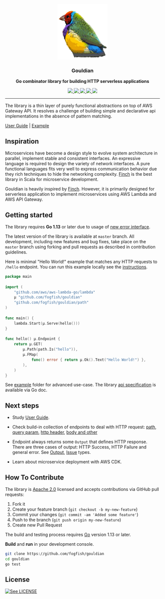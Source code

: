 <p align="center">
  <img src="./doc/logo.svg" height="180" />
  <h3 align="center">Gouldian</h3>
  <p align="center"><strong>Go combinator library for building HTTP serverless applications</strong></p>

  <p align="center">
    <!-- Documentation -->
    <a href="http://godoc.org/github.com/fogfish/gouldian">
      <img src="https://godoc.org/github.com/fogfish/gouldian?status.svg" />
    </a>
    <!-- Build Status  -->
    <a href="http://travis-ci.org/fogfish/gouldian">
      <img src="https://secure.travis-ci.org/fogfish/gouldian.svg?branch=master" />
    </a>
    <!-- GitHub -->
    <a href="http://github.com/fogfish/gouldian">
      <img src="https://img.shields.io/github/last-commit/fogfish/gouldian.svg" />
    </a>
    <!-- Coverage -->
    <a href="https://coveralls.io/github/fogfish/gouldian?branch=master">
      <img src="https://coveralls.io/repos/github/fogfish/gouldian/badge.svg?branch=master" />
    </a>
    <!-- Go Card -->
    <a href="https://goreportcard.com/report/github.com/fogfish/gouldian">
      <img src="https://goreportcard.com/badge/github.com/fogfish/gouldian" />
    </a>
  </p>
</p>

--- 


The library is a thin layer of purely functional abstractions on top
of AWS Gateway API. It resolves a challenge of building simple and
declarative api implementations in the absence of pattern matching.

[User Guide](./doc/user-guide.md) |
[Example](./example/httpbin/main.go)


## Inspiration

Microservices have become a design style to evolve system architecture in parallel, implement stable and consistent interfaces. An expressive language is required to design the variety of network interfaces. A pure functional languages fits very well to express communication behavior due they rich techniques to hide the networking complexity. [Finch](https://github.com/finagle/finch) is the best library in Scala for microservice development.

Gouldian is heavily inspired by [Finch](https://github.com/finagle/finch). However, it is primarily designed for serverless application to implement microservices using AWS Lambda and AWS API Gateway. 


## Getting started

The library requires **Go 1.13** or later due to usage of [new error interface](https://blog.golang.org/go1.13-errors).

The latest version of the library is available at `master` branch. All development, including new features and bug fixes, take place on the `master` branch using forking and pull requests as described in contribution guidelines.

Here is minimal "Hello World!" example that matches any HTTP requests
to `/hello` endpoint. You can run this example locally see the [instructions](example/hello-world). 

```go
package main

import (
	"github.com/aws/aws-lambda-go/lambda"
	µ "github.com/fogfish/gouldian"
	"github.com/fogfish/gouldian/path"
)

func main() {
	lambda.Start(µ.Serve(hello()))
}

func hello() µ.Endpoint {
	return µ.GET(
		µ.Path(path.Is("hello")),
		µ.FMap(
			func() error { return µ.Ok().Text("Hello World!") },
		),
	)
}
```

See [example](example) folder for advanced use-case. The library  [api specification](http://godoc.org/github.com/fogfish/gouldian) is available via Go doc.



## Next steps

* Study [User Guide](doc/user-guide.md).

* Check build-in collection of endpoints to deal with HTTP request: [path](path/path.go), [query param](param/param.go), [http header](header/header.go), [body and other](request.go) 

* Endpoint always returns some `Output` that defines HTTP response. There are three cases of output: HTTP Success, HTTP Failure and general error. See [Output](http://godoc.org/github.com/fogfish/gouldian/#Output), [Issue](http://godoc.org/github.com/fogfish/gouldian/#Issue) types.

* Learn about microservice deployment with AWS CDK.


## How To Contribute

The library is [Apache 2.0](LICENSE) licensed and accepts contributions via GitHub pull requests:

1. Fork it
2. Create your feature branch (`git checkout -b my-new-feature`)
3. Commit your changes (`git commit -am 'Added some feature'`)
4. Push to the branch (`git push origin my-new-feature`)
5. Create new Pull Request


The build and testing process requires [Go](https://golang.org) version 1.13 or later.

**Build** and **run** in your development console.

```bash
git clone https://github.com/fogfish/gouldian
cd gouldian
go test
```

## License

[![See LICENSE](https://img.shields.io/github/license/fogfish/gouldian.svg?style=for-the-badge)](LICENSE)
